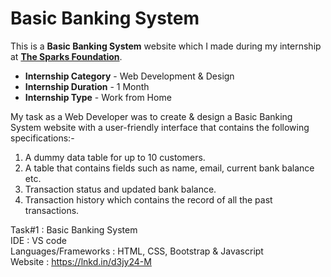 # Basic Banking System
This is a <b>Basic Banking System</b> website which I made during my internship at <a href="https://www.thesparksfoundationsingapore.org/" target="_blank"><b>The Sparks Foundation</b></a>.
<ul>
  <li><b>Internship Category</b> - Web Development & Design</li>
  <li><b>Internship Duration</b> - 1 Month</li>
  <li><b>Internship Type</b> - Work from Home</li>
</ul>

 My task as a Web Developer was to create & design a Basic Banking System website with a user-friendly interface that contains the following specifications:-

1. A dummy data table for up to 10 customers.
2. A table that contains fields such as name, email, current bank balance etc.
3. Transaction status and updated bank balance.
4. Transaction history which contains the record of all the past transactions.

Task#1 : Basic Banking System
<br>
IDE : VS code
<br>
Languages/Frameworks : HTML, CSS, Bootstrap & Javascript
<br>
Website : https://lnkd.in/d3jy24-M

